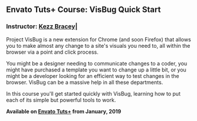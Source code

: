 ## Envato Tuts+ Course: VisBug Quick Start
### Instructor: [Kezz Bracey|](https://tutsplus.com/authors/kezz-bracey)

Project VisBug is a new extension for Chrome (and soon Firefox) that allows you to make almost any change to a site's visuals you need to, all within the browser via a point and click process.

You might be a designer needing to communicate changes to a coder, you might have purchased a template you want to change up a little bit, or you might be a developer looking for an efficient way to test changes in the browser. VisBug can be a massive help in all these departments.

In this course you'll get started quickly with VisBug, learning how to put each of its simple but powerful tools to work.

**Available on [Envato Tuts+](https://tutsplus.com/courses) from January, 2019**

